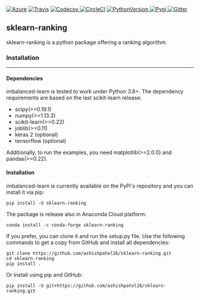 [![Azure](https://camo.githubusercontent.com/30c5de36c9e0d9daf0d525602d7b904a55ae06fa/68747470733a2f2f6465762e617a7572652e636f6d2f696d62616c616e6365642d6c6561726e2f696d62616c616e6365642d6c6561726e2f5f617069732f6275696c642f7374617475732f7363696b69742d6c6561726e2d636f6e747269622e696d62616c616e6365642d6c6561726e3f6272616e63684e616d653d6d6173746572)](https://dev.azure.com/imbalanced-learn/imbalanced-learn/_build) [![Travis](https://camo.githubusercontent.com/bfbd123c845655541cece8faae04790bad394a5c/68747470733a2f2f7472617669732d63692e6f72672f7363696b69742d6c6561726e2d636f6e747269622f696d62616c616e6365642d6c6561726e2e7376673f6272616e63683d6d6173746572)](https://travis-ci.org/scikit-learn-contrib/imbalanced-learn) [![Codecov](https://camo.githubusercontent.com/0a629df916288dca13b2185c19ee0479a3e6208d/68747470733a2f2f636f6465636f762e696f2f67682f7363696b69742d6c6561726e2d636f6e747269622f696d62616c616e6365642d6c6561726e2f6272616e63682f6d61737465722f67726170682f62616467652e737667) ](https://codecov.io/gh/scikit-learn-contrib/imbalanced-learn)[![CircleCI](https://camo.githubusercontent.com/ab5485169796145c57b4e89a6cc95f71cdaea3f9/68747470733a2f2f636972636c6563692e636f6d2f67682f7363696b69742d6c6561726e2d636f6e747269622f696d62616c616e6365642d6c6561726e2e7376673f7374796c653d736869656c6426636972636c652d746f6b656e3d3a636972636c652d746f6b656e)](https://circleci.com/gh/scikit-learn-contrib/imbalanced-learn/tree/master) [![PythonVersion](https://camo.githubusercontent.com/b6b8563c68b946b41ebbe87c44bac24d63f11107/68747470733a2f2f696d672e736869656c64732e696f2f707970692f707976657273696f6e732f696d62616c616e6365642d6c6561726e2e737667) ](https://img.shields.io/pypi/pyversions/imbalanced-learn.svg)[![Pypi](https://camo.githubusercontent.com/64c26484169cb5203db00183e27ec264b91e0454/68747470733a2f2f62616467652e667572792e696f2f70792f696d62616c616e6365642d6c6561726e2e737667) ](https://badge.fury.io/py/imbalanced-learn)[![Gitter](https://camo.githubusercontent.com/3281e929fd6294f8919b85a27a3638ccccd92932/68747470733a2f2f6261646765732e6769747465722e696d2f7363696b69742d6c6561726e2d636f6e747269622f696d62616c616e6365642d6c6561726e2e737667)](https://gitter.im/scikit-learn-contrib/imbalanced-learn?utm_source=badge&utm_medium=badge&utm_campaign=pr-badge&utm_content=badge)



## sklearn-ranking

sklearn-ranking is a python package offering a ranking algorithm. 

### Installation

---

#### Dependencies

imbalanced-learn is tested to work under Python 3.6+. The dependency requirements are based on the last scikit-learn release:

- scipy(>=0.19.1)
- numpy(>=1.13.3)
- scikit-learn(>=0.22)
- joblib(>=0.11)
- keras 2 (optional)
- tensorflow (optional)

Additionally, to run the examples, you need matplotlib(>=2.0.0) and pandas(>=0.22).

#### Installation

imbalanced-learn is currently available on the PyPi's repository and you can install it via pip:

```
pip install -U sklearn-ranking
```

The package is release also in Anaconda Cloud platform:

```
conda install -c conda-forge sklearn-ranking
```

If you prefer, you can clone it and run the setup.py file. Use the following commands to get a copy from GitHub and install all dependencies:

```
git clone https://github.com/ashishpatel26/sklearn-ranking.git
cd sklearn-ranking
pip install .
```

Or install using pip and GitHub:

```
pip install -U git+https://github.com/ashishpatel26/sklearn-ranking.git
```